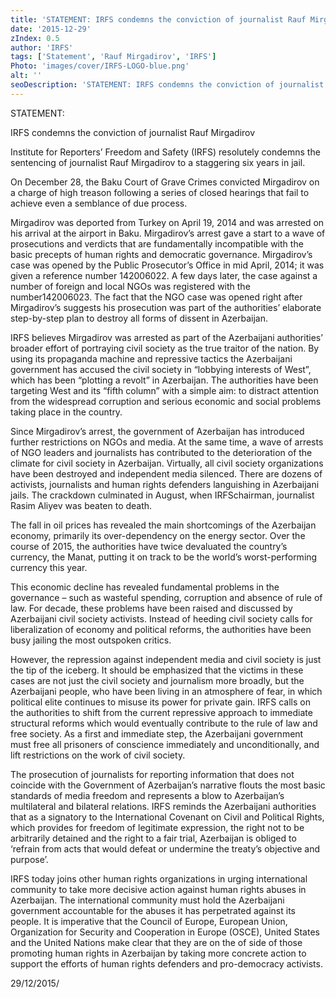 ```yaml
---
title: 'STATEMENT: IRFS condemns the conviction of journalist Rauf Mirgadirov'
date: '2015-12-29'
zIndex: 0.5
author: 'IRFS'
tags: ['Statement', 'Rauf Mirgadirov', 'IRFS']
Photo: 'images/cover/IRFS-LOGO-blue.png'
alt: ''
seoDescription: 'STATEMENT: IRFS condemns the conviction of journalist Rauf Mirgadirov. Institute for Reporters’ Freedom and Safety (IRFS) resolutely condemns the sentencing of journalist Rauf Mirgadirov to a staggering six years in jail.'
---
```

STATEMENT:

IRFS condemns the conviction of journalist Rauf Mirgadirov 

Institute for Reporters’ Freedom and Safety (IRFS) resolutely condemns the sentencing of journalist Rauf Mirgadirov to a staggering six years in jail.


On December 28, the Baku Court of Grave Crimes convicted Mirgadirov on a charge of high treason following a series of closed hearings that fail to achieve even a semblance of due process.


Mirgadirov was deported from Turkey on April 19, 2014 and was arrested on his arrival at the airport in Baku. Mirgadirov’s arrest gave a start to a wave of prosecutions and verdicts that are fundamentally incompatible with the basic precepts of human rights and democratic governance. Mirgadirov’s case was opened by the Public Prosecutor’s Office in mid April, 2014; it was given a reference number 142006022. A few days later, the case against a number of foreign and local NGOs was registered with the number142006023.  The fact that the NGO case was opened right after Mirgadirov’s suggests his prosecution was part of the authorities’ elaborate step-by-step plan to destroy all forms of dissent in Azerbaijan.


IRFS believes Mirgadirov was arrested as part of the Azerbaijani authorities’ broader effort of portraying civil society as the true traitor of the nation. By using its propaganda machine and repressive tactics the Azerbaijani government has accused the civil society in “lobbying interests of West”, which has been “plotting a revolt” in Azerbaijan. The authorities have been targeting West and its “fifth column” with a simple aim: to distract attention from the widespread corruption and serious economic and social problems taking place in the country.


Since Mirgadirov’s arrest, the government of Azerbaijan has introduced further restrictions on NGOs and media. At the same time, a wave of arrests of NGO leaders and journalists has contributed to the deterioration of the climate for civil society in Azerbaijan. Virtually, all civil society organizations have been destroyed and independent media silenced. There are dozens of activists, journalists and human rights defenders languishing in Azerbaijani jails. The crackdown culminated in August, when IRFSchairman, journalist Rasim Aliyev was beaten to death.


The fall in oil prices has revealed the main shortcomings of the Azerbaijan economy, primarily its over-dependency on the energy sector. Over the course of 2015, the authorities have twice devaluated the country’s currency, the Manat, putting it on track to be the world’s worst-performing currency this year.


This economic decline has revealed fundamental problems in the governance – such as wasteful spending, corruption and absence of rule of law. For decade, these problems have been raised and discussed by Azerbaijani civil society activists.  Instead of heeding civil society calls for liberalization of economy and political reforms, the authorities have been busy jailing the most outspoken critics.


However, the repression against independent media and civil society is just the tip of the iceberg. It should be emphasized that the victims in these cases are not just the civil society and journalism more broadly, but the Azerbaijani people, who have been living in an atmosphere of fear, in which political elite continues to misuse its power for private gain. IRFS calls on the authorities to shift from the current repressive approach to immediate structural reforms which would eventually contribute to the rule of law and free society. As a first and immediate step, the Azerbaijani government must free all prisoners of conscience immediately and unconditionally, and lift restrictions on the work of civil society.


The prosecution of journalists for reporting information that does not coincide with the Government of Azerbaijan’s narrative flouts the most basic standards of media freedom and represents a blow to Azerbaijan’s multilateral and bilateral relations.  IRFS reminds the Azerbaijani authorities that as a signatory to the International Covenant on Civil and Political Rights, which provides for freedom of legitimate expression, the right not to be arbitrarily detained and the right to a fair trial, Azerbaijan is obliged to ‘refrain from acts that would defeat or undermine the treaty’s objective and purpose’.


IRFS today joins other human rights organizations in urging international community to take more decisive action against human rights abuses in Azerbaijan. The international community must hold the Azerbaijani government accountable for the abuses it has perpetrated against its people. It is imperative that the Council of Europe, European Union, Organization for Security and Cooperation in Europe (OSCE), United States and the United Nations make clear that they are on the of side of those promoting human rights in Azerbaijan by taking more concrete action to support the efforts of human rights defenders and pro-democracy activists.


29/12/2015/
